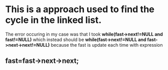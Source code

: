 # This is a approach used to find the cycle in the linked list.

The error occuring in my case was that I took **while(fast->next!=NULL and fast!=NULL)**
which instead should be **while(fast->next!=NULL and fast->next->next!=NULL)** because the fast is update each time 
with expression 
## fast=fast->next->next;
